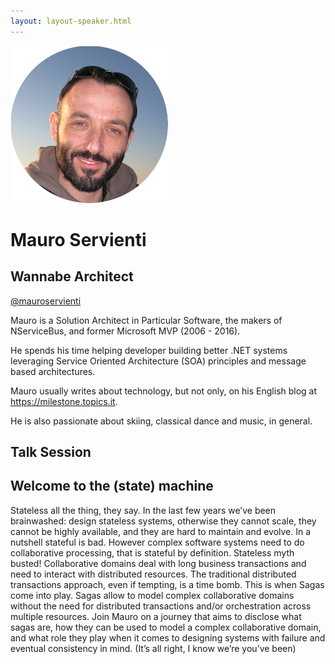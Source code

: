 ```yaml
---
layout: layout-speaker.html
---
```

<div class="container section featured-speaker">
  <div class="row">
    <div class="col-xs-12 col-sm-2 img-container">
      <img class="speaker-page-img" src="../img/speakers/Mauro-Servienti-ON.png">
    </div>
    <div class="col-xs-12 col-sm-10 copy-container">
        <h1 class="speaker-header">Mauro Servienti</h1>
        <h2 class="speaker-subtitle">Wannabe Architect</h2>
        <p class="copy"><a class="speaker-handle" href="https://twitter.com/mauroservienti" target="_blank">@mauroservienti</a></p>
        <p class="copy">Mauro is a Solution Architect in Particular Software, the makers of NServiceBus, and former Microsoft MVP (2006 - 2016).</p>
        <p class="copy">He spends his time helping developer building better .NET systems leveraging Service Oriented Architecture (SOA) principles and message based architectures.</p>
        <p class="copy">Mauro usually writes about technology, but not only, on his English blog at <a href="https://milestone.topics.it">https://milestone.topics.it</a>.</p> 
        <p class="copy">He is also passionate about skiing, classical dance and music, in general.</p>
        <h2 class="speaker-subheader">Talk Session</h2>
        <h2 class="speaker-subheader gold">Welcome to the (state) machine</h2>
        <p class="copy">Stateless all the thing, they say. In the last few years we’ve been brainwashed: design stateless systems, otherwise they cannot scale, they cannot be highly available, and they are hard to maintain and evolve. In a nutshell stateful is bad. However complex software systems need to do collaborative processing, that is stateful by definition. Stateless myth busted! Collaborative domains deal with long business transactions and need to interact with distributed resources. The traditional distributed transactions approach, even if tempting, is a time bomb. This is when Sagas come into play. Sagas allow to model complex collaborative domains without the need for distributed transactions and/or orchestration across multiple resources. Join Mauro on a journey that aims to disclose what sagas are, how they can be used to model a complex collaborative domain, and what role they play when it comes to designing systems with failure and eventual consistency in mind. (It’s all right, I know we’re you’ve been)</p>
    </div>
  </div>
</div>